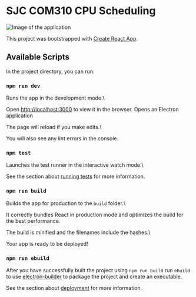 # SJC COM310 CPU Scheduling

![Image of the application](https://i.imgur.com/dSZCY2P.png)

This project was bootstrapped with [Create React App](https://github.com/facebook/create-react-app).

## Available Scripts

In the project directory, you can run:

### `npm run dev`

Runs the app in the development mode.\

Open [http://localhost:3000](http://localhost:3000) to view it in the browser.
Opens an Electron application

The page will reload if you make edits.\

You will also see any lint errors in the console.

### `npm test`

Launches the test runner in the interactive watch mode.\

See the section about [running tests](https://facebook.github.io/create-react-app/docs/running-tests) for more information.

### `npm run build`

Builds the app for production to the `build` folder.\

It correctly bundles React in production mode and optimizes the build for the best performance.

The build is minified and the filenames include the hashes.\

Your app is ready to be deployed!

### `npm run ebuild`

After you have successfully built the project using `npm run build` run `ebuild` to use [electron-builder](https://www.npmjs.com/package/electron-builder) to package the project and create an executable.

See the section about [deployment](https://facebook.github.io/create-react-app/docs/deployment) for more information.
